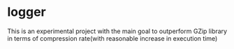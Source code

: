 # logger
This is an experimental project with the main goal to outperform GZip library in terms of compression rate(with reasonable increase in execution time)
